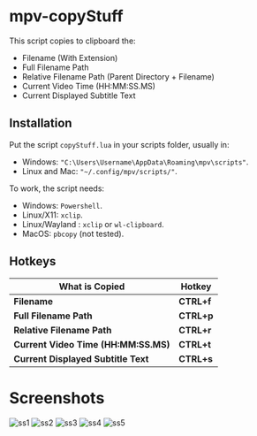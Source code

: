 # mpv-copyStuff

This script copies to clipboard the:
- Filename (With Extension)
- Full Filename Path
- Relative Filename Path (Parent Directory + Filename)
- Current Video Time (HH:MM:SS.MS)
- Current Displayed Subtitle Text

## Installation

Put the script `copyStuff.lua` in your scripts folder, usually in:
- Windows: `"C:\Users\Username\AppData\Roaming\mpv\scripts"`.
- Linux and Mac: `"~/.config/mpv/scripts/"`.

To work, the script needs:
- Windows: `Powershell`.
- Linux/X11: `xclip`.
- Linux/Wayland : `xclip` or `wl-clipboard`.
- MacOS: `pbcopy` (not tested).

## Hotkeys

| What is Copied                       | Hotkey     |
| ------------------------------------ | ---------- |
| **Filename**                         | **CTRL+f** |
| **Full Filename Path**               | **CTRL+p** |
| **Relative Filename Path**           | **CTRL+r** |
| **Current Video Time (HH:MM:SS.MS)** | **CTRL+t** |
| **Current Displayed Subtitle Text**  | **CTRL+s** |


# Screenshots

![ss1](https://raw.githubusercontent.com/0xR3V/screenshots/main/mpv-copyStuff/example_01)
![ss2](https://raw.githubusercontent.com/0xR3V/screenshots/main/mpv-copyStuff/example_02)
![ss3](https://raw.githubusercontent.com/0xR3V/screenshots/main/mpv-copyStuff/example_03)
![ss4](https://raw.githubusercontent.com/0xR3V/screenshots/main/mpv-copyStuff/example_04)
![ss5](https://raw.githubusercontent.com/0xR3V/screenshots/main/mpv-copyStuff/example_05)
